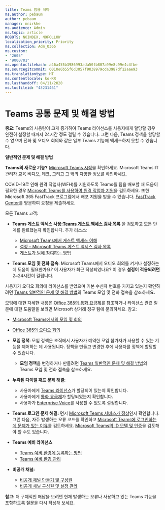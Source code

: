 ```yaml
---
title: Teams 범용 테마
ms.author: pebaum
author: pebaum
manager: mnirkhe
ms.audience: Admin
ms.topic: article
ROBOTS: NOINDEX, NOFOLLOW
localization_priority: Priority
ms.collection: Adm_O365
ms.custom:
- "2605"
- "9000701"
ms.openlocfilehash: a46a455b3986993ada50fb807a99e8c99e4c4fbe
ms.sourcegitcommit: 6010e6b55f6d3057f9038979cda3987df12aae93
ms.translationtype: HT
ms.contentlocale: ko-KR
ms.lasthandoff: 04/11/2020
ms.locfileid: "43231461"
---
```

# <a name="teams-common-issues-and-resolutions"></a>Teams 공통 문제 및 해결 방법

**중요**: Teams의 사용량이 크게 증가하여 Teams 라이선스를 사용자에게 할당할 경우 완전히 설정할 때까지 24시간 정도 걸릴 수 있습니다. 그런 다음, Teams 정책을 할당할 수 없으며 전화 및 오디오 회의와 같은 일부 Teams 기능에 액세스하지 못할 수 있습니다.

**일반적인 문제 및 해결 방법**

**Teams의 새로운 기능?**  [Microsoft Teams 시작](https://docs.microsoft.com/microsoftteams/get-started-with-teams-quick-start)을 확인하세요. Microsoft Teams IT 관리자 교육 비디오, 데크, 그리고 그 밖의 다양한 정보를 확인하세요.

COVID-19로 인해 원격 작업자(WFH)를 지원하도록 Teams를 팀을 배포할 때 도움이 필요한 경우 [Microsoft Teams를 사용하여 원격 작업자 지원](https://docs.microsoft.com/microsoftteams/support-remote-work-with-teams)을 검토하세요. 또한 Microsoft 365 FastTrack 프로그램에서 배포 지원을 받을 수 있습니다. [FastTrack Center](https://www.microsoft.com/fasttrack)를 방문하여 요청을 제출하세요.

모든 Teams 고객:

- **Teams 게스트 액세스 사용:[Teams 게스트 액세스 검사 목록](https://docs.microsoft.com/microsoftteams/guest-access-checklist)** 을 검토하고 모든 단계를 완료했는지 확인합니다. 추가 리소스:
    - [Microsoft Teams에서 게스트 액세스 이해](https://docs.microsoft.com/microsoftteams/guest-access)
    - [설정 – Microsoft Teams 게스트 액세스 검사 목록](https://docs.microsoft.com/microsoftteams/guest-access-checklist)
    - [게스트가 팀에 참여하는 방법](https://docs.microsoft.com/microsoftteams/guest-joins)

- **Teams 모임 및 전화 접속**: Microsoft Teams에서 오디오 회의를 켜거나 설정하는 데 도움이 필요한가요? 이 사용자가 최근 작성되었나요? 이 경우 **설정이 적용되려면** 2~24시간이 걸립니다. 

사용자가 오디오 회의에 라이선스를 받았으며 기본 수신자 번호를 가지고 있는지 확인하려면 [Teams 일반적인 문제 및 해결 방법](https://docs.microsoft.com/microsoftteams/known-issues)의 Teams 모임 및 전화 접속을 참조하세요.

모임에 대한 자세한 내용은 [Office 365의 통화 요금제](https://docs.microsoft.com/microsoftteams/calling-plans-for-office-365)를 참조하거나 라이선스 관련 질문에 대한 도움말을 보려면 Microsoft 상거래 청구 팀에 문의하세요. 참고:

 - [Microsoft Teams에서의 모임 및 회의](https://docs.microsoft.com/microsoftteams/deploy-meetings-microsoft-teams-landing-page)
 - [Office 365의 오디오 회의](https://docs.microsoft.com/microsoftteams/audio-conferencing-in-office-365)

- **모임 정책**: 모임 정책은 조직에서 사용자가 예약한 모임 참가자가 사용할 수 있는 기능을 제어하는 데 사용됩니다. 정책을 만들고 변경한 후에 사용자를 정책에 할당할 수 있습니다. 
    - **모임 정책**을 변경하거나 만들려면 [Teams 일반적인 문제 및 해결 방법](https://docs.microsoft.com/microsoftteams/known-issues)의 Teams 모임 및 전화 접속을 참조하세요. 
  
- **누락된 다이얼 패드 문제 해결:**  

    - 사용자에게 [Teams 라이선스](https://docs.microsoft.com/MicrosoftTeams/assign-teams-licenses)가 할당되어 있는지 확인합니다.
    - 사용자에게 [통화 요금제](https://docs.microsoft.com/MicrosoftTeams/calling-plan-landing-page)가 할당되었는지 확인합니다.
    - 사용자가 [Enterprise Voice](https://docs.microsoft.com/skypeforbusiness/skype-for-business-hybrid-solutions/plan-your-phone-system-cloud-pbx-solution/enable-users-for-enterprise-voice-online-and-phone-system-voicemail#to-enable-your-users-for-phone-system-in-office-365-voice-and-voicemail)를 사용할 수 있도록 설정합니다.

- **Teams 로그인 문제 해결:** 먼저 [Microsoft Teams 서비스가 정상](https://admin.microsoft.com/Adminportal/Home?source=applauncher#/servicehealth)인지 확인합니다. 그런 다음, 자주 발생하는 오류 코드를 확인하고 [Microsoft Teams에 로그인하는 데 문제가 있는 이유](https://support.office.com/article/a02f683b-61a3-4008-9447-ee60c5593b0f)를 검토하세요.  [Microsoft Teams의 ID 모델 및 인증](https://docs.microsoft.com/MicrosoftTeams/identify-models-authentication)을 검토해야 할 수도 있습니다.

- **Teams 예비 라이선스**  
    - [Teams 예비 환경에 등록하는 방법](https://docs.microsoft.com/microsoftteams/teams-exploratory#how-users-sign-up-for-the-teams-exploratory-experience) 
    - [Teams 예비 환경 관리](https://docs.microsoft.com/microsoftteams/teams-exploratory#manage-the-teams-exploratory-experience) 

- **비공개 채널:**
    - [비공개 채널 만들기 및 구성원](https://docs.microsoft.com/microsoftteams/private-channels#private-channel-creation-and-membership) 
    - [비공개 채널 구성원 및 설정 관리](https://docs.microsoft.com/microsoftteams/private-channels#manage-private-channel-membership-and-settings) 

**참고**: 더 구체적인 해답을 보려면 현재 발생하는 오류나 사용하고 있는 Teams 기능을 포함하도록 질문을 다시 작성해 보세요.

